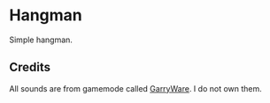 # Hangman
Simple hangman.

## Credits
All sounds are from gamemode called [GarryWare](https://github.com/mentlerd/garryware). I do not own them.
